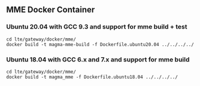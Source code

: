## MME Docker Container

### Ubuntu 20.04 with GCC 9.3 and support for mme build + test

```
cd lte/gateway/docker/mme/
docker build -t magma-mme-build -f Dockerfile.ubuntu20.04 ../../../../
```

### Ubuntu 18.04 with GCC 6.x and 7.x and support for mme build

```
cd lte/gateway/docker/mme/
docker build -t magma_mme -f Dockerfile.ubuntu18.04 ../../../../
```